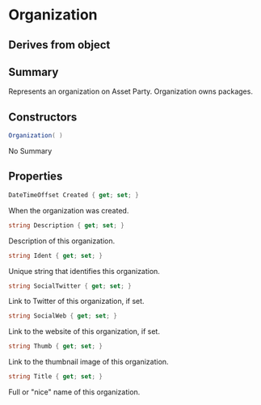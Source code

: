 # Organization

## Derives from object

## Summary

Represents an organization on Asset Party. Organization owns packages.
## Constructors

```c#
Organization( ) 
```
No Summary
## Properties

```c#
DateTimeOffset Created { get; set; } 
```
When the organization was created.
```c#
string Description { get; set; } 
```
Description of this organization.
```c#
string Ident { get; set; } 
```
Unique string that identifies this organization.
```c#
string SocialTwitter { get; set; } 
```
Link to Twitter of this organization, if set.
```c#
string SocialWeb { get; set; } 
```
Link to the website of this organization, if set.
```c#
string Thumb { get; set; } 
```
Link to the thumbnail image of this organization.
```c#
string Title { get; set; } 
```
Full or "nice" name of this organization.
